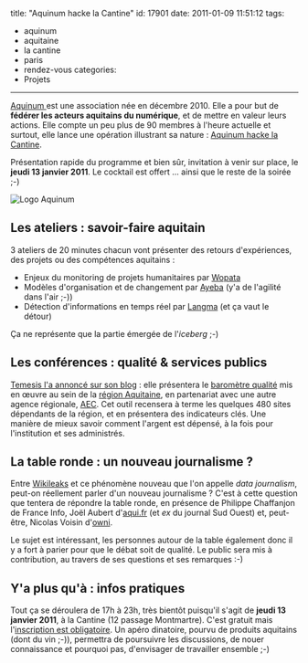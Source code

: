 title: "Aquinum hacke la Cantine"
id: 17901
date: 2011-01-09 11:51:12
tags:
- aquinum
- aquitaine
- la cantine
- paris
- rendez-vous
categories:
- Projets
---

[Aquinum ](http://aquinum.fr)est une association née en décembre 2010\. Elle a pour but de **fédérer les acteurs aquitains du numérique**, et de mettre en valeur leurs actions. Elle compte un peu plus de 90 membres à l'heure actuelle et surtout, elle lance une opération illustrant sa nature : [Aquinum hacke la Cantine](http://www.amiando.com/aqhackan.html).

Présentation rapide du programme et bien sûr, invitation à venir sur place, le **jeudi 13 janvier 2011**. Le cocktail est offert ... ainsi que le reste de la soirée ;-)

![](/images/2011/01/logo-aquinum-300x142.png "Logo Aquinum")

<!--more-->

## Les ateliers : savoir-faire aquitain

3 ateliers de 20 minutes chacun vont présenter des retours d'expériences, des projets ou des compétences aquitains :

*   Enjeux du monitoring de projets humanitaires par [Wopata](http://wopata.com/)
*   Modèles d'organisation et de changement par [Ayeba](http://ayeba.fr/) (y'a de l'agilité dans l'air ;-))
*   Détection d'informations en temps réel par [Langma](http://www.langma.info/) (et ça vaut le détour)

Ça ne représente que la partie émergée de l'_iceberg_ ;-)

## Les conférences : qualité & services publics

[Temesis l'a annoncé sur son blog](http://blog.temesis.com/post/2011/01/07/Villes-Internet-et-La-cantine) : elle présentera le [baromètre qualité](http://qualite-web.aquitaine.fr/) mis en œuvre au sein de la [région Aquitaine](http://aquitaine.fr/), en partenariat avec une autre agence régionale, [AEC](http://aecom.org/).
Cet outil recensera à terme les quelques 480 sites dépendants de la région, et en présentera des indicateurs clés. Une manière de mieux savoir comment l'argent est dépensé, à la fois pour l'institution et ses administrés.

## La table ronde : un nouveau journalisme ?

Entre [Wikileaks](http://wikileaks.org) et ce phénomène nouveau que l'on appelle _data journalism_, peut-on réellement parler d'un nouveau journalisme ? C'est à cette question que tentera de répondre la table ronde, en présence de Philippe Chaffanjon de France Info, Joël Aubert d'[aqui.fr](http://aqui.fr/) (et _ex_ du journal Sud Ouest) et, peut-être, Nicolas Voisin d'[owni](http://owni.fr/).

Le sujet est intéressant, les personnes autour de la table également donc il y a fort à parier pour que le débat soit de qualité.
Le public sera mis à contribution, au travers de ses questions et ses remarques :-)

## Y'a plus qu'à : infos pratiques

Tout ça se déroulera de 17h à 23h, très bientôt puisqu'il s'agit de **jeudi 13 janvier 2011**, à la Cantine (12 passage Montmartre). C'est gratuit mais l'[inscription est obligatoire](http://www.amiando.com/aqhackan.html).
Un apéro dinatoire, pourvu de produits aquitains (dont du vin ;-)), permettra de poursuivre les discussions, de nouer connaissance et pourquoi pas, d'envisager de travailler ensemble ;-)